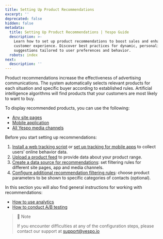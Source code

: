 ```yaml
---
title: Setting Up Product Recommendations
excerpt: ''
deprecated: false
hidden: false
metadata:
  title: Setting Up Product Recommendations | Yespo Guide
  description: >-
    Learn how to set up product recommendations to boost sales and enhance
    customer experience. Discover best practices for dynamic, personalized
    suggestions tailored to user preferences and behavior.
  robots: index
next:
  description: ''
---
```

Product recommendations increase the effectiveness of advertising communications. The system automatically selects relevant products for each situation and specific buyer according to established rules. Artificial intelligence algorithms will find products that your customers are most likely to want to buy.

To display recommended products, you can use the following:

- [Any site pages](https://docs.yespo.io/docs/recommendations-overview)
- [Mobile application](https://docs.yespo.io/docs/recommendations-in-mobile-app)
- [All Yespo media channels](https://docs.yespo.io/docs/recommendations-in-media-channels)

Before you start setting up recommendations:

1. [Install a web tracking script](https://docs.yespo.io/docs/how-set-web-tracking-your-website) or [set up tracking for mobile apps](https://docs.yespo.io/docs/streaming-events-firebase) to collect users’ online behavior data.
2. [Upload a product feed](https://docs.yespo.io/docs/importing-product-feed) to provide data about your product range.
3. [Create a data source for recommendations](https://docs.yespo.io/docs/create-data-source-recommendations): set filtering rules for different site pages, app and media channels.
4. [Configure additional recommendation filtering rules](https://docs.yespo.io/docs/custom-filters-recommendation-blocks): choose product parameters to be shown to specific categories of contacts (optional).

In this section you will also find general instructions for working with recommendations:

- [How to use analytics](https://docs.yespo.io/docs/recommendation-block-analytics)
- [How to conduct A/B testing](https://docs.yespo.io/docs/testing-recommendation-blocks)

> 📘 Note
> 
> If you encounter difficulties at any of the configuration steps, please contact our support at [support@yespo.io](mailto:support@yespo.io)
